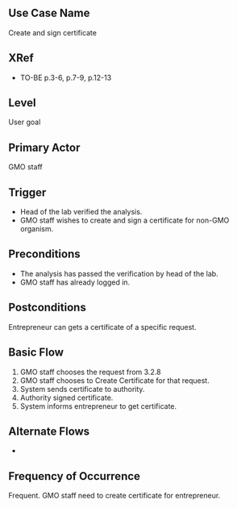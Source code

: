 Use Case Name
-------------
Create and sign certificate

XRef
----
* TO-BE p.3-6, p.7-9, p.12-13

Level
-----
User goal

Primary Actor
-------------
GMO staff

Trigger
-------
* Head of the lab verified the analysis.
* GMO staff wishes to create and sign a certificate for non-GMO organism.

Preconditions
-------------
* The analysis has passed the verification by head of the lab.
* GMO staff has already logged in.

Postconditions
--------------
Entrepreneur can gets a certificate of a specific request.

Basic Flow
----------
1. GMO staff chooses the request from 3.2.8
2. GMO staff chooses to Create Certificate for that request.
3. System sends certificate to authority.
4. Authority signed certificate.
5. System informs entrepreneur to get certificate.

Alternate Flows
---------------
-

Frequency of Occurrence
-----------------------
Frequent. GMO staff need to create certificate for entrepreneur.